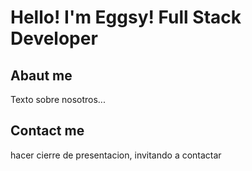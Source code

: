 # Hello! I'm Eggsy! Full Stack Developer
## Abaut me

Texto sobre nosotros...
## Contact me

hacer cierre de presentacion, invitando a contactar